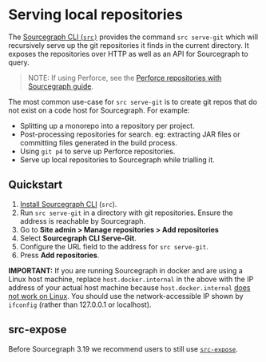 # Serving local repositories

The [Sourcegraph CLI (`src)`](https://github.com/sourcegraph/src-cli) provides the command `src serve-git` which will recursively serve up the git repositories it finds in the current directory. It exposes the repositories over HTTP as well as an API for Sourcegraph to query.

>NOTE: If using Perforce, see the [Perforce repositories with Sourcegraph guide](../repo/perforce.md).

The most common use-case for `src serve-git` is to create git repos that do not exist on a code host for Sourcegraph. For example:

- Splitting up a monorepo into a repository per project.
- Post-processing repositories for search. eg: extracting JAR files or committing files generated in the build process.
- Using `git p4` to serve up Perforce repositories.
- Serve up local repositories to Sourcegraph while trialling it.

## Quickstart

1. [Install Sourcegraph CLI](https://github.com/sourcegraph/src-cli#installation) (`src`).
1. Run `src serve-git` in a directory with git repositories. Ensure the address is reachable by Sourcegraph.
1. Go to **Site admin > Manage repositories > Add repositories**
1. Select **Sourcegraph CLI Serve-Git**.
1. Configure the URL field to the address for `src serve-git`.
1. Press **Add repositories**.

**IMPORTANT:** If you are running Sourcegraph in docker and are using a Linux host machine, replace `host.docker.internal` in the above with the IP address of your actual host machine because `host.docker.internal` [does not work on Linux](https://github.com/docker/for-linux/issues/264). You should use the network-accessible IP shown by `ifconfig` (rather than 127.0.0.1 or localhost).

## src-expose

Before Sourcegraph 3.19 we recommend users to still use [`src-expose`](non-git.md).

